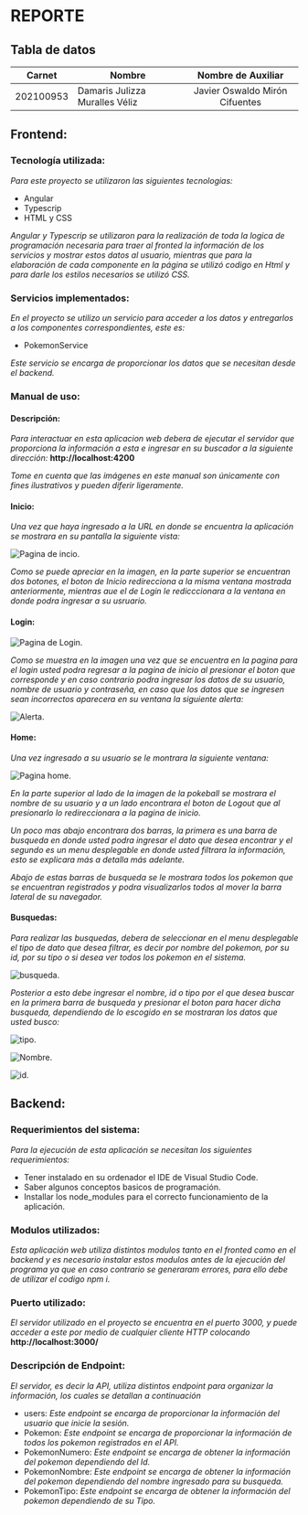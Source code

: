 # REPORTE

## Tabla de datos 

|  Carnet   |             Nombre             |       Nombre de Auxiliar       |
| --------- | ------------------------------ |:------------------------------:|
| 202100953 | Damaris Julizza Muralles Véliz | Javier Oswaldo Mirón Cifuentes | 

## Frontend:

### Tecnología utilizada:
_Para este proyecto se utilizaron las siguientes tecnologias:_

* Angular
* Typescrip
* HTML y CSS

_Angular y Typescrip se utilizaron para la realización de toda la logica de programación necesaria para traer al fronted la información de los servicios y mostrar estos datos al usuario, mientras que para la elaboración de cada componente en la página se utilizó  codigo en Html y para darle los estilos necesarios se utilizó CSS._

### Servicios implementados:
_En el proyecto se utilizo un servicio para  acceder a los datos y entregarlos a los componentes correspondientes, este es:_
* PokemonService

_Este servicio se encarga de proporcionar  los datos que se necesitan desde el backend._

### Manual de uso:
#### Descripción:
_Para interactuar en esta aplicacion web debera de ejecutar el servidor que proporciona la información a esta e ingresar en su buscador a la siguiente dirección:_ **http://localhost:4200** 

_Tome en cuenta que las imágenes en este manual son únicamente con fines ilustrativos y pueden diferir ligeramente._

#### Inicio:
_Una vez que haya ingresado a la URL en donde se encuentra la aplicación se mostrara en su pantalla la siguiente vista:_

![Pagina de incio.](img1.png)

_Como se puede apreciar en la imagen, en la parte superior se encuentran dos botones, el boton de Inicio redirecciona a la misma ventana mostrada anteriormente, mientras aue el de Login le redicccionara a la ventana en donde podra ingresar a su usruario._

#### Login:

![Pagina de Login.](img2.png)

_Como se muestra en la imagen una vez que se encuentra en la pagina para el login  usted podra regresar a la pagina de inicio al presionar el boton que corresponde y en caso contrario podra ingresar los datos de su usuario, nombre de usuario y contraseña, en caso que los datos que se ingresen sean incorrectos aparecera en su ventana la siguiente alerta:_

![Alerta.](img3.png)
#### Home:
_Una vez ingresado a su usuario se le montrara la siguiente ventana:_

![Pagina home.](img4.png)

_En la parte superior al lado de la imagen de la pokeball se mostrara el nombre de su usuario y a un lado encontrara el boton de Logout que al presionarlo lo redireccionara a la pagina de inicio._

_Un poco mas abajo encontrara dos barras, la primera es una barra de busqueda en donde usted podra ingresar el dato que desea encontrar y el segundo es un menu desplegable en donde usted filtrara la información, esto se explicara más a detalla más adelante._

_Abajo de estas barras de busqueda se le mostrara todos los pokemon que se encuentran registrados  y podra visualizarlos todos al mover la barra lateral de su navegador._
#### Busquedas:
_Para realizar las busquedas, debera de seleccionar en el menu desplegable el tipo de dato que desea filtrar, es decir por nombre del pokemon, por su id, por su tipo o si desea ver todos los pokemon en el sistema._

![busqueda.](img5.png)

_Posterior a esto debe ingresar el nombre, id o tipo por el que desea buscar en la primera barra de busqueda y presionar el boton para hacer dicha busqueda, dependiendo de lo escogido en se mostraran los datos que usted busco:_

![tipo.](img6.png)

![Nombre.](img7.png)

![id.](img8.png)

## Backend: 
### Requerimientos del sistema:
_Para la ejecución de esta aplicación se necesitan los siguientes requerimientos:_
* Tener instalado en su ordenador el IDE de Visual Studio Code.
* Saber algunos conceptos basicos de programación.
* Installar los node_modules para el correcto funcionamiento de la aplicación.

### Modulos utilizados:
_Esta aplicación web utiliza distintos modulos tanto en el fronted como en el backend  y es necesario instalar estos modulos antes de la ejecución del programa ya que en caso contrario se generaram errores, para ello debe de utilizar el codigo npm i._

### Puerto utilizado:
_El servidor utilizado en el proyecto se encuentra en el puerto 3000, y puede acceder a este por medio de cualquier cliente HTTP colocando_
**http://localhost:3000/** 

### Descripción de Endpoint:
_El servidor, es decir la API, utiliza distintos endpoint para organizar la información, los cuales se detallan a continuación_
* users: _Este endpoint se encarga de proporcionar la información del usuario que inicie la sesión._
* Pokemon: _Este endpoint se encarga de proporcionar la información de todos los pokemon registrados en el API._
* PokemonNumero: _Este endpoint se encarga de obtener la información del pokemon dependiendo del Id._
* PokemonNombre: _Este endpoint se encarga de obtener la información del pokemon dependiendo del nombre ingresado para su busqueda._
* PokemonTipo: _Este endpoint se encarga de obtener la información del pokemon dependiendo de su Tipo._
